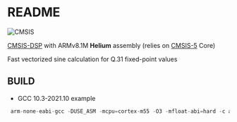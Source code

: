 # README

![CMSIS](http://www.keil.com/pack/doc/CMSIS/General/html/CMSIS_Logo_Final.png)


[CMSIS-DSP](https://github.com/ARM-software/CMSIS-DSP) with ARMv8.1M **Helium** assembly (relies on [CMSIS-5](https://github.com/ARM-software/CMSIS_5) Core)


Fast vectorized sine calculation for Q.31 fixed-point values



## BUILD

 - GCC 10.3-2021.10 example

```cpp
 arm-none-eabi-gcc -DUSE_ASM -mcpu=cortex-m55 -O3 -mfloat-abi=hard -c arm_vsin_q31.c -o arm_vsin_q31.o -I .. -I$(CMSIS_DSP_ROOT)/PrivateInclude/ -I $(CMSIS_DSP_ROOT)/Include/ -I $(CMSIS_5_ROOT)/CMSIS/Core/Include/
 ```

